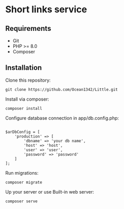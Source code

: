# Short links service

## Requirements

- Git
- PHP >= 8.0
- Composer

## Installation

Clone this repository:

```
git clone https://github.com/Ocean1342/Little.git
```

Install via composer:

```
composer install
```

Configure database connection in app/db.config.php:

```

$arDbConfig = [
    'production' => [
        'dbname' => 'your db name',
        'host' => 'host',
        'user' => 'user',
        'password' => 'password'
    ]
];
```

Run migrations:

```
composer migrate
```

Up your server or use Built-in web server:

```
composer serve
```